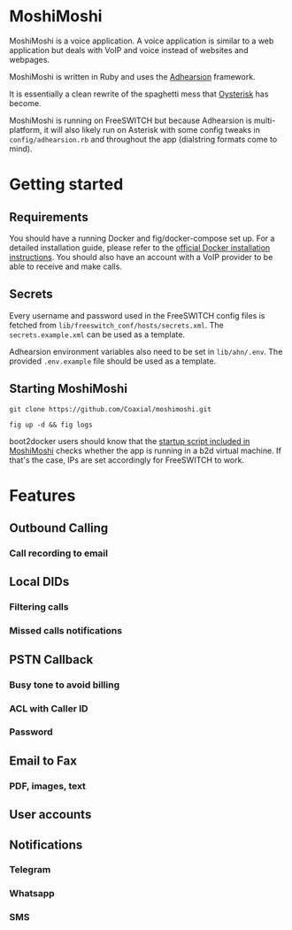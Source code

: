 # MoshiMoshi

MoshiMoshi is a voice application. A voice application is similar to a web application but deals with VoIP and voice
instead of websites and webpages.

MoshiMoshi is written in Ruby and uses the [Adhearsion](https://adhearsion.com) framework.

It is essentially a clean rewrite of the spaghetti mess that [Oysterisk](https://github.com/coaxial/oysterisk) has
become.

MoshiMoshi is running on FreeSWITCH but because Adhearsion is multi-platform, it will also likely run on Asterisk with
some config tweaks in `config/adhearsion.rb` and throughout the app (dialstring formats come to mind).

# Getting started

## Requirements

You should have a running Docker and fig/docker-compose set up. For a detailed installation guide, please refer to the
[official Docker installation instructions](https://docs.docker.com/installation/#installation).  You should also have
an account with a VoIP provider to be able to receive and make calls.

## Secrets

Every username and password used in the FreeSWITCH config files is fetched from
`lib/freeswitch_conf/hosts/secrets.xml`. The `secrets.example.xml` can be used as a template.

Adhearsion environment variables also need to be set in `lib/ahn/.env`. The provided `.env.example` file should be
used as a template.

## Starting MoshiMoshi

`git clone https://github.com/Coaxial/moshimoshi.git`

`fig up -d && fig logs`

boot2docker users should know that the [startup script included in
MoshiMoshi](https://github.com/Coaxial/moshimoshi/blob/master/lib/freeswitch_conf/start.sh) checks whether the app is
running in a b2d virtual machine. If that's the case, IPs are set accordingly for FreeSWITCH to work.

# Features

## Outbound Calling

### Call recording to email

## Local DIDs

### Filtering calls

### Missed calls notifications


## PSTN Callback

### Busy tone to avoid billing

### ACL with Caller ID

### Password


## Email to Fax

### PDF, images, text


## User accounts


## Notifications

### Telegram

### Whatsapp

### SMS
